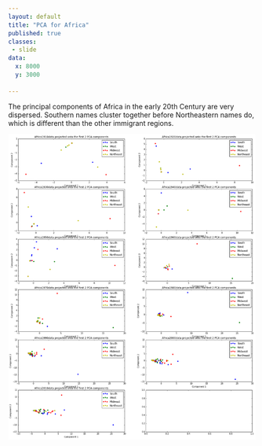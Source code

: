 ```yaml
---
layout: default
title: "PCA for Africa"
published: true
classes:
 - slide
data:
  x: 8000
  y: 3000

---
```


The principal components of Africa in the early 20th Century are very dispersed. Southern names cluster together before Northeastern names do, which is different than the other immigrant regions.   

![PCA africa](../assets/PCA/pca_africa.png)
